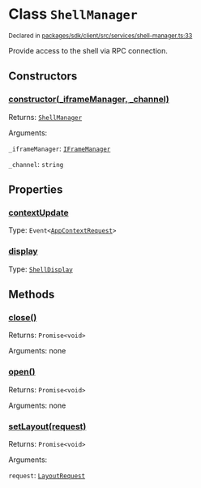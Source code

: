 # Class `ShellManager`
<sub>Declared in [packages/sdk/client/src/services/shell-manager.ts:33](https://github.com/dxos/dxos/blob/5efa14d7c/packages/sdk/client/src/services/shell-manager.ts#L33)</sub>


Provide access to the shell via RPC connection.

## Constructors
### [constructor(_iframeManager, _channel)](https://github.com/dxos/dxos/blob/5efa14d7c/packages/sdk/client/src/services/shell-manager.ts#L40)




Returns: <code>[ShellManager](/api/@dxos/client/classes/ShellManager)</code>

Arguments: 

`_iframeManager`: <code>[IFrameManager](/api/@dxos/client/classes/IFrameManager)</code>

`_channel`: <code>string</code>



## Properties
### [contextUpdate](https://github.com/dxos/dxos/blob/5efa14d7c/packages/sdk/client/src/services/shell-manager.ts#L34)
Type: <code>Event&lt;[AppContextRequest](/api/@dxos/client/interfaces/AppContextRequest)&gt;</code>



### [display](https://github.com/dxos/dxos/blob/5efa14d7c/packages/sdk/client/src/services/shell-manager.ts#L45)
Type: <code>[ShellDisplay](/api/@dxos/client/enums#ShellDisplay)</code>




## Methods
### [close()](https://github.com/dxos/dxos/blob/5efa14d7c/packages/sdk/client/src/services/shell-manager.ts#L111)




Returns: <code>Promise&lt;void&gt;</code>

Arguments: none




### [open()](https://github.com/dxos/dxos/blob/5efa14d7c/packages/sdk/client/src/services/shell-manager.ts#L56)




Returns: <code>Promise&lt;void&gt;</code>

Arguments: none




### [setLayout(request)](https://github.com/dxos/dxos/blob/5efa14d7c/packages/sdk/client/src/services/shell-manager.ts#L49)




Returns: <code>Promise&lt;void&gt;</code>

Arguments: 

`request`: <code>[LayoutRequest](/api/@dxos/client/interfaces/LayoutRequest)</code>



